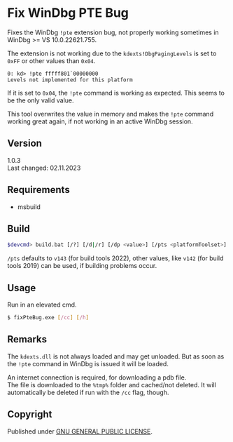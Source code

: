 # Fix WinDbg PTE Bug

Fixes the WinDbg `!pte` extension bug, not properly working sometimes in WinDbg >= VS 10.0.22621.755.

The extension is not working due to the `kdexts!DbgPagingLevels` is set to `0xFF` or other values than `0x04`.
```
0: kd> !pte fffff801`00000000
Levels not implemented for this platform
```
If it is set to `0x04`, the `!pte` command is working as expected.
This seems to be the only valid value.

This tool overwrites the value in memory and makes the `!pte` command working great again, 
if not working in an active WinDbg session.


## Version
1.0.3  
Last changed: 02.11.2023


## Requirements
- msbuild


## Build
```bash
$devcmd> build.bat [/?] [/d|/r] [/dp <value>] [/pts <platformToolset>] [/rtl] [/v]
```
`/pts` defaults to `v143` (for build tools 2022), other values, like `v142` (for build tools 2019) can be used, if building problems occur.


## Usage
Run in an elevated cmd.
```bash
$ fixPteBug.exe [/cc] [/h]
```

## Remarks

The `kdexts.dll` is not always loaded and may get unloaded. 
But as soon as the `!pte` command in WinDbg is issued it will be loaded.

An internet connection is required, for downloading a pdb file.  
The file is downloaded to the `%tmp%` folder and cached/not deleted.
It will automatically be deleted if run with the `/cc` flag, though.


## Copyright

Published under [GNU GENERAL PUBLIC LICENSE](LICENSE).
